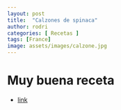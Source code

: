 ```yaml
---
layout: post
title:  "Calzones de spinaca"
author: rodri
categories: [ Recetas ]
tags: [France]
image: assets/images/calzone.jpg
---
```


# Muy buena receta


 - [link](https://es.tastemade.com/videos/mini-calzone-de-ricota-y-espinaca)